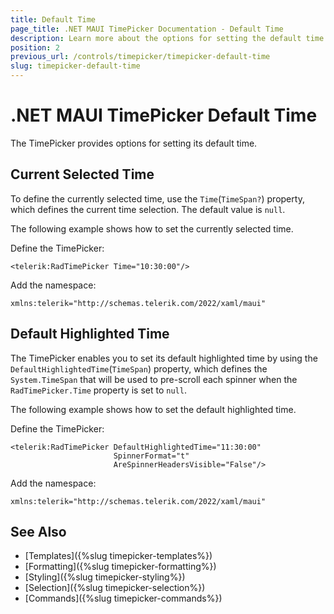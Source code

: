 ```yaml
---
title: Default Time
page_title: .NET MAUI TimePicker Documentation - Default Time
description: Learn more about the options for setting the default time of the Telerik UI for .NET MAUI TimePicker control.
position: 2
previous_url: /controls/timepicker/timepicker-default-time
slug: timepicker-default-time
---
```


# .NET MAUI TimePicker Default Time

The TimePicker provides options for setting its default time.

## Current Selected Time

To define the currently selected time, use the `Time`(`TimeSpan?`) property, which defines the current time selection. The default value is `null`.

The following example shows how to set the currently selected time.

Define the TimePicker:

```XAML
<telerik:RadTimePicker Time="10:30:00"/>
```

Add the namespace:

```XAML
xmlns:telerik="http://schemas.telerik.com/2022/xaml/maui"
```

## Default Highlighted Time

The TimePicker enables you to set its default highlighted time by using the  `DefaultHighlightedTime`(`TimeSpan`) property, which defines the `System.TimeSpan` that will be used to pre-scroll each spinner when the `RadTimePicker.Time` property is set to `null`.

The following example shows how to set the default highlighted time.

Define the TimePicker:

```XAML
<telerik:RadTimePicker DefaultHighlightedTime="11:30:00"
                       SpinnerFormat="t"
                       AreSpinnerHeadersVisible="False"/>
```

Add the namespace:

```XAML
xmlns:telerik="http://schemas.telerik.com/2022/xaml/maui"
```
 

## See Also

- [Templates]({%slug timepicker-templates%})
- [Formatting]({%slug timepicker-formatting%})
- [Styling]({%slug timepicker-styling%})
- [Selection]({%slug timepicker-selection%})
- [Commands]({%slug timepicker-commands%})
